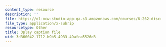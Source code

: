 ```yaml
---
content_type: resource
description: ''
file: https://ol-ocw-studio-app-qa.s3.amazonaws.com/courses/6-262-discrete-stochastic-processes-spring-2011/3d3600421712b9b5493349afca5526d3_IDgYAGKyuo.srt
file_type: application/x-subrip
resourcetype: Other
title: 3play caption file
uid: 3d360042-1712-b9b5-4933-49afca5526d3
---
```

